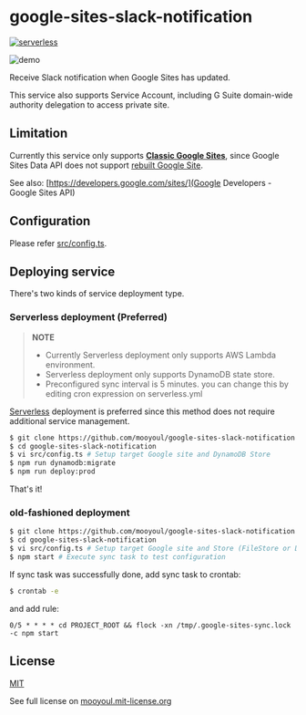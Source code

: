 # google-sites-slack-notification

[![serverless](http://public.serverless.com/badges/v3.svg)](http://www.serverless.com)


![demo](https://raw.githubusercontent.com/mooyoul/google-sites-slack-notification/master/docs/google-sites-slack-notification.gif)


Receive Slack notification when Google Sites has updated.

This service also supports Service Account, including G Suite domain-wide authority delegation to access private site.

## Limitation

Currently this service only supports **[Classic Google Sites](https://gsuiteupdates.googleblog.com/2016/11/a-totally-rebuilt-google-sitesnow.html)**, since Google Sites Data API does not support [rebuilt Google Site](https://blog.google/products/g-suite/totally-rebuilt-sites-customer-tested/).

See also: [https://developers.google.com/sites/](Google Developers - Google Sites API)   

## Configuration

Please refer [src/config.ts](src/config.ts).

## Deploying service

There's two kinds of service deployment type.

### Serverless deployment (Preferred)

> **NOTE**
> - Currently Serverless deployment only supports AWS Lambda environment.
> - Serverless deployment only supports DynamoDB state store.
> - Preconfigured sync interval is 5 minutes. you can change this by editing cron expression on serverless.yml

[Serverless](https://serverless.com/framework/docs/providers/aws/guide/quick-start/) deployment is preferred since this method does not require additional service management.


```bash
$ git clone https://github.com/mooyoul/google-sites-slack-notification
$ cd google-sites-slack-notification
$ vi src/config.ts # Setup target Google site and DynamoDB Store
$ npm run dynamodb:migrate
$ npm run deploy:prod 
```

That's it!

### old-fashioned deployment

```bash
$ git clone https://github.com/mooyoul/google-sites-slack-notification
$ cd google-sites-slack-notification
$ vi src/config.ts # Setup target Google site and Store (FileStore or DynamoDB)
$ npm start # Execute sync task to test configuration 
```

If sync task was successfully done, add sync task to crontab:

```bash
$ crontab -e
``` 

and add rule:

```
0/5 * * * * cd PROJECT_ROOT && flock -xn /tmp/.google-sites-sync.lock -c npm start
```

## License

[MIT](LICENSE)

See full license on [mooyoul.mit-license.org](http://mooyoul.mit-license.org/)
